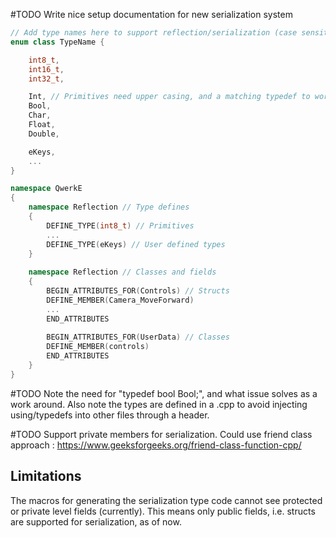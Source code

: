 #TODO Write nice setup documentation for new serialization system

```cpp title:QF_ReflectionTypes.h
// Add type names here to support reflection/serialization (case sensitive)
enum class TypeName {

	int8_t,
	int16_t,
	int32_t,

	Int, // Primitives need upper casing, and a matching typedef to work
	Bool,
	Char,
	Float,
	Double,

    eKeys,
	...
}
```

```cpp title:QF_ReflectionTypes.cpp
namespace QwerkE
{
    namespace Reflection // Type defines
    {
        DEFINE_TYPE(int8_t) // Primitives
        ...
        DEFINE_TYPE(eKeys) // User defined types
	}
	
	namespace Reflection // Classes and fields
	{
        BEGIN_ATTRIBUTES_FOR(Controls) // Structs
        DEFINE_MEMBER(Camera_MoveForward)
        ...
        END_ATTRIBUTES
		
		BEGIN_ATTRIBUTES_FOR(UserData) // Classes
		DEFINE_MEMBER(controls)
		END_ATTRIBUTES
	}
}
```

#TODO Note the need for "typedef bool Bool;", and what issue solves as a work around. Also note the types are defined in a .cpp to avoid injecting using/typedefs into other files through a header.

#TODO Support private members for serialization. Could use friend class approach :
https://www.geeksforgeeks.org/friend-class-function-cpp/
## Limitations
The macros for generating the serialization type code cannot see protected or private level fields (currently). This means only public fields, i.e. structs are supported for serialization, as of now.